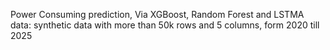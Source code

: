Power Consuming prediction,
Via XGBoost, Random Forest and LSTMA
data: synthetic data with more than 50k rows and 5 columns, form 2020 till 2025
